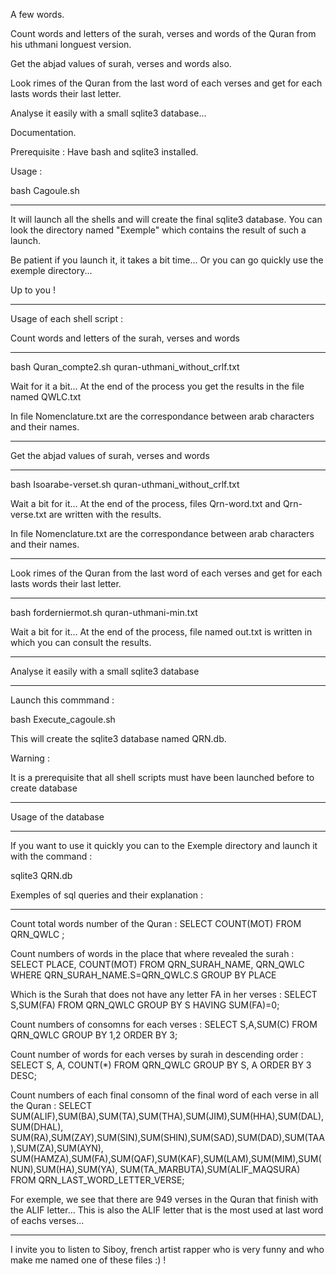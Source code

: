 A few words.

Count words and letters of the surah, verses and words
of the Quran from his uthmani longuest version.

Get the abjad values of surah, verses and words also.

Look rimes of the Quran from the last word of each verses
and get for each lasts words their last letter.

Analyse it easily with a small sqlite3 database...


Documentation.

Prerequisite : Have bash and sqlite3 installed.

Usage : 

bash Cagoule.sh 

***

It will launch all the shells and will create the final
sqlite3 database. You can look the directory named "Exemple" which
contains the result of such a launch.

Be patient if you launch it, it takes a bit time...
Or you can go quickly use the exemple directory...

Up to you !

***

Usage of each shell script :

Count words and letters of the surah, verses and words

***

bash Quran_compte2.sh quran-uthmani_without_crlf.txt

Wait for it a bit... At the end of the process you get the results
in the file named QWLC.txt

In file Nomenclature.txt are the correspondance between arab characters
and their names.

***

Get the abjad values of surah, verses and words

***

bash Isoarabe-verset.sh quran-uthmani_without_crlf.txt

Wait a bit for it... At the end of the process, files 
Qrn-word.txt and Qrn-verse.txt 
are written with the results.

In file Nomenclature.txt are the correspondance between arab characters
and their names.

***

Look rimes of the Quran from the last word of each verses 
and get for each lasts words their last letter.

***

bash forderniermot.sh quran-uthmani-min.txt

Wait a bit for it... At the end of the process, file named
out.txt is written in which you can consult the results.

***

Analyse it easily with a small sqlite3 database

***

Launch this commmand :

bash Execute_cagoule.sh

This will create the sqlite3 database named QRN.db.

Warning :

It is a prerequisite that all shell scripts must have been launched 
before to create database

***

Usage of the database 

***

If you want to use it quickly you can to the 
Exemple directory and launch it with the command :

sqlite3 QRN.db

Exemples of sql queries and their explanation :

***

Count total words number of the Quran :
SELECT COUNT(MOT) FROM QRN_QWLC ;

Count numbers of words in the place that where revealed the surah :
SELECT PLACE, COUNT(MOT)  FROM QRN_SURAH_NAME, QRN_QWLC WHERE QRN_SURAH_NAME.S=QRN_QWLC.S GROUP BY PLACE

Which is the Surah that does not have any letter FA in her verses :
SELECT S,SUM(FA) FROM QRN_QWLC GROUP BY S HAVING SUM(FA)=0;

Count numbers of consomns for each verses :
SELECT S,A,SUM(C) FROM QRN_QWLC GROUP BY 1,2 ORDER BY 3;

Count number of words for each verses by surah in descending order :
SELECT S, A, COUNT(*) FROM QRN_QWLC  GROUP BY S, A ORDER BY 3 DESC;

Count numbers of each final consomn of the final word of each verse in all the Quran :
SELECT SUM(ALIF),SUM(BA),SUM(TA),SUM(THA),SUM(JIM),SUM(HHA),SUM(DAL),SUM(DHAL),
SUM(RA),SUM(ZAY),SUM(SIN),SUM(SHIN),SUM(SAD),SUM(DAD),SUM(TAA),SUM(ZA),SUM(AYN),
SUM(HAMZA),SUM(FA),SUM(QAF),SUM(KAF),SUM(LAM),SUM(MIM),SUM(NUN),SUM(HA),SUM(YA),
SUM(TA_MARBUTA),SUM(ALIF_MAQSURA) FROM QRN_LAST_WORD_LETTER_VERSE;

For exemple, 
we see that there are 949 verses in the Quran that finish with the ALIF letter...
This is also the ALIF letter that is the most used at last word of eachs verses...

***



I invite you to listen to Siboy, french artist rapper who is very funny 
and who make me named one of these files :) !

